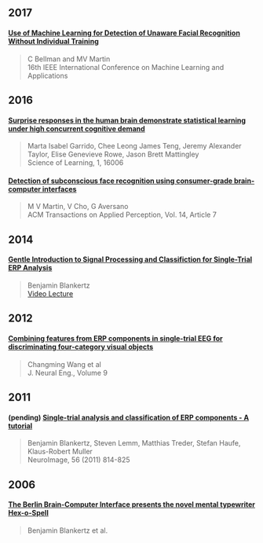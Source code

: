 ## 2017


#### [Use of Machine Learning for Detection of Unaware Facial Recognition Without Individual Training](2017/bellman2017.md)
> C Bellman and MV Martin    
> 16th IEEE International Conference on Machine Learning and Applications


## 2016

#### [Surprise responses in the human brain demonstrate statistical learning under high concurrent cognitive demand](2016/garrido2016.md)
> Marta Isabel Garrido, Chee Leong James Teng, Jeremy Alexander Taylor, Elise Genevieve Rowe, Jason Brett Mattingley<br>
> Science of Learning, 1, 16006


#### [Detection of subconscious face recognition using consumer-grade brain-computer interfaces](2016/martin2016.md)
> M V Martin, V Cho, G Aversano<br>
> ACM Transactions on Applied Perception, Vol. 14, Article 7

## 2014

#### [Gentle Introduction to Signal Processing and Classifiction for Single-Trial ERP Analysis](2014/video-Blankertz2014.md)
> Benjamin Blankertz<br>
> [Video Lecture](http://videolectures.net/bbci2014_blankertz_signal_processing)


## 2012

#### [Combining features from ERP components in single-trial EEG for discriminating four-category visual objects](2012/wang2012.md)
> Changming Wang et al<br>
> J. Neural Eng., Volume 9

## 2011 

#### (pending) [Single-trial analysis and classification of ERP components - A tutorial](2011/Blankertz2011)
> Benjamin Blankertz, Steven Lemm, Matthias Treder, Stefan Haufe, Klaus-Robert Muller<br>
> NeuroImage, 56 (2011) 814-825

## 2006

#### [The Berlin Brain-Computer Interface presents the novel mental typewriter Hex-o-Spell](2006/Blankertz2006.md)
> Benjamin Blankertz et al. <br>


